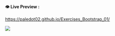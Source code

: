 
#### :eye: Live Preview :
https://paledot02.github.io/Exercises_Bootstrap_01/

![][img_1]

[img_1]: ./images/screenshot_1.png

